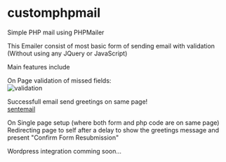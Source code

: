 # customphpmail
Simple PHP mail using PHPMailer<br>

This Emailer consist of most basic form of sending email with validation (Without using any JQuery or JavaScript)<br>

Main features include<br>

On Page validation of missed fields:<br>
![validation](https://cloud.githubusercontent.com/assets/15234249/14495756/78856d66-01ae-11e6-85ca-92028f22e42a.JPG)

Successfull email send greetings on same page!<br>
[sentemail](https://cloud.githubusercontent.com/assets/15234249/14495941/21db7ed2-01af-11e6-92e0-ceb3653ebce3.JPG)

On Single page setup (where both form and php code are on same page)<br>
Redirecting page to self after a delay to show the greetings message and present "Confirm Form Resubmission"<br>

Wordpress integration comming soon...
